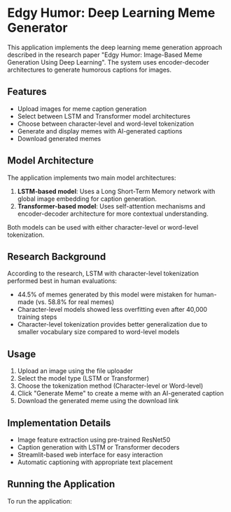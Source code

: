 # Edgy Humor: Deep Learning Meme Generator

This application implements the deep learning meme generation approach described in the research paper "Edgy Humor: Image-Based Meme Generation Using Deep Learning". The system uses encoder-decoder architectures to generate humorous captions for images.

## Features

- Upload images for meme caption generation
- Select between LSTM and Transformer model architectures
- Choose between character-level and word-level tokenization
- Generate and display memes with AI-generated captions
- Download generated memes

## Model Architecture

The application implements two main model architectures:

1. **LSTM-based model**: Uses a Long Short-Term Memory network with global image embedding for caption generation.
2. **Transformer-based model**: Uses self-attention mechanisms and encoder-decoder architecture for more contextual understanding.

Both models can be used with either character-level or word-level tokenization.

## Research Background

According to the research, LSTM with character-level tokenization performed best in human evaluations:
- 44.5% of memes generated by this model were mistaken for human-made (vs. 58.8% for real memes)
- Character-level models showed less overfitting even after 40,000 training steps
- Character-level tokenization provides better generalization due to smaller vocabulary size compared to word-level models

## Usage

1. Upload an image using the file uploader
2. Select the model type (LSTM or Transformer)
3. Choose the tokenization method (Character-level or Word-level)
4. Click "Generate Meme" to create a meme with an AI-generated caption
5. Download the generated meme using the download link

## Implementation Details

- Image feature extraction using pre-trained ResNet50
- Caption generation with LSTM or Transformer decoders
- Streamlit-based web interface for easy interaction
- Automatic captioning with appropriate text placement

## Running the Application

To run the application:

